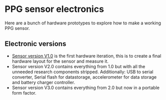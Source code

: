 # PPG sensor electronics
Here are a bunch of hardware prototypes to explore how to make a working PPG sensor.
## Electronic versions
* [Sensor version V1.0](https://github.com/Squantor/PPG_sensor_research/tree/master/electronics/Sensor_V1.0) is the first hardware iteration, this is to create a final hardware layout for the sensor and measure it.
* Sensor version V2.0 contains everything from 1.0 but with all the unneeded research components stripped. Additionally: USB to serial converter, Serial flash for datastorage, accelerometer for data storage and battery charger controller.
* Sensor version V3.0 contains everything from 2.0 but now in a portable form factor.
